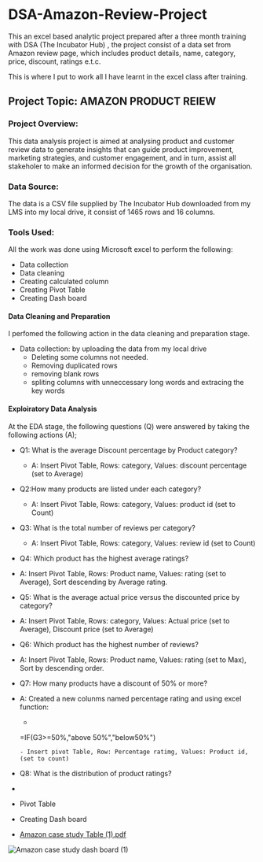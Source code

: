 # DSA-Amazon-Review-Project
This an excel based analytic project prepared after a three month training with DSA (The Incubator Hub) , the project consist of a data set from Amazon  review page, which includes product details, name, category, price, discount, ratings e.t.c.

This is where I put to work all I have learnt in the excel class after training.

## Project Topic: AMAZON PRODUCT REIEW

### Project Overview: 
This data analysis project is aimed at analysing product and customer review data to generate insights that can guide product improvement, marketing strategies, and customer engagement, and in turn, assist all stakeholer to make an informed decision for the growth of the organisation. 

### Data Source: 
The data is a CSV file supplied by The Incubator Hub downloaded from my LMS into my local drive, it consist of 1465 rows and 16 columns.

### Tools Used: 
All the work was done using Microsoft excel to perform the following:
- Data collection
 - Data cleaning
 - Creating calculated column
 - Creating Pivot Table
 - Creating Dash board

 #### Data Cleaning and Preparation
 I perfomed the following action in the data cleaning and preparation stage.
 - Data collection: by uploading the data from my local drive
   - Deleting some columns not needed.
   - Removing duplicated rows
   - removing blank rows
   - spliting columns with unneccessary long words and extracing the key words
 #### Exploiratory Data Analysis
At the EDA stage, the following questions (Q) were answered by taking the following actions (A);
 - Q1: What is the average Discount percentage by Product category?
   - A: Insert Pivot Table, Rows: category, Values: discount percentage (set to Average)
 - Q2:How many products are listed under each category?
   - A: Insert Pivot Table, Rows: category, Values: product id (set to Count)
 - Q3: What is the total number of reviews per category?
   - A: Insert Pivot Table, Rows: category, Values: review id (set to Count)
 - Q4: Which product has the highest average ratings?
  - A: Insert Pivot Table, Rows: Product name, Values: rating (set to Average), Sort descending by Average rating.
 - Q5: What is the average actual price versus the discounted price by category?
  - A: Insert Pivot Table, Rows: category, Values: Actual price (set to Average), Discount price (set to Average)
 - Q6: Which product has the highest number of reviews?
  - A: Insert Pivot Table, Rows: Product name, Values: rating (set to Max), Sort by descending order.
 - Q7: How many products have a discount of 50% or more?
  - A: Created a new colunms named percentage rating and using excel function: 
    - ``` excel function
     =IF(G3>=50%,"above 50%","below50%")
     ```
    - Insert pivot Table, Row: Percentage ratimg, Values: Product id, (set to count)
  - Q8: What is the distribution of product ratings?
   -     
 - Pivot Table
 - Creating Dash board
   
 - [Amazon case study Table (1).pdf](https://github.com/user-attachments/files/21072420/Amazon.case.study.Table.1.pdf)

![Amazon case study dash board (1)](https://github.com/user-attachments/assets/72f71194-50bc-4ff9-8429-9b4b4dfc22ee)


